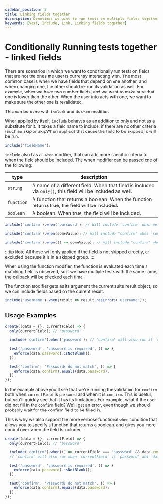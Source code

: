 ```yaml
---
sidebar_position: 5
title: Linking fields together
description: Sometimes we want to run tests on multiple fields together. "include" is a way to do this.
keywords: [Vest, Include, Link, Linking fields together]
---
```


# Conditionally Running tests together - linked fields

There are scenarios in which we want to conditionally run tests on fields that are not the ones the user is currently interacting with. The most common case is when we have fields that depend on one another, and when changing one, the other should re-run its validation as well. For example, when we have two number fields, and we want to make sure that one is lower than the other. When the user interacts with one, we want to make sure the other one is revalidated.

This can be done with `include` and its `when` modifier.

When applied by itself, `include` behaves as an addition to only and not as a substitute for it. It takes a field name to include, if there are no other criteria (such as skip or skipWhen applied) that cause the field to be skipped, it will be run.

```js
include('fieldName');
```

`include` also has a `.when` modifier, that can add more specific criteria to when the field should be included. The when modifier can be passed one of the following:

| type       | description                                                                                                 |
| ---------- | ----------------------------------------------------------------------------------------------------------- |
| `string`   | A name of a different field. When that field is included via `only()`, this field will be included as well. |
| `function` | A function that returns a boolean. When the function returns true, the field will be included.              |
| `boolean`  | A boolean. When true, the field will be included.                                                           |

```js
include('confirm').when('password'); // Will include "confirm" when we have `only('password')`
```

```js
include('confirm').when(someValue); // Will include "confirm" when `someValue` is `true`
```

```js
include('confirm').when(() => someValue); // Will include "confirm" when the callback returns true
```

:::tip Note
All these will only applied if the field is not skipped directly, or excluded because it is in a skipped group.
:::

When using the function modifier, the function is evaluated each time a matching field is observed, so if we have multiple tests with the same name, the callback will be checked each time.

The function modifier gets as its argument the current suite result object, so we can include fields based on the current result.

```js
include('username').when(result => result.hasErrors('username'));
```

## Usage Examples

```js
create((data = {}, currentField) => {
  only(currentField); // 'password'

  include('confirm').when('password'); // 'confirm' will also run if `currentField` is 'password'

  test('password', 'password is required', () => {
    enforce(data.password).isNotBlank();
  });

  test('confirm', 'Passwords do not match', () => {
    enforce(data.confirm).equals(data.password);
  });
});
```

In the example above you'll see that we're running the validation for `confirm` both when `currentField` is `password` and when it is `confirm`. This is useful, but you'll quickly see that it has its limitations. For example, what if the user did not fill in the `confirm` field? We'll get an error, even though we should probably wait for the confirm field to be filled in.

This is why we also support the more verbose functional `when` condition that allows you to specify a function that returns a boolean, and gives you more control over when the field is included.

```js
create((data = {}, currentField) => {
  only(currentField); // 'password'

  include('confirm').when(() => currentField === 'password' && data.confirm);
  // 'confirm' will also run when `currentField` is 'password' and `data.confirm` is not empty

  test('password', 'password is required', () => {
    enforce(data.password).isNotBlank();
  });

  test('confirm', 'Passwords do not match', () => {
    enforce(data.confirm).equals(data.password);
  });
});
```
